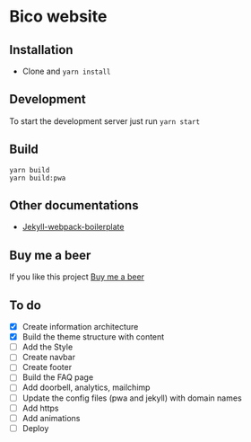 # Bico website

## Installation
* Clone and `yarn install`

## Development

To start the development server just run  `yarn start`

## Build
```
yarn build
yarn build:pwa
```

## Other documentations
* [Jekyll-webpack-boilerplate](https://github.com/sandoche/Jekyll-webpack-boilerplate)

## Buy me a beer
If you like this project [Buy me a beer](https://paypal.me/kanbanote)

## To do
- [x] Create information architecture
- [x] Build the theme structure with content
- [ ] Add the Style
- [ ] Create navbar
- [ ] Create footer
- [ ] Build the FAQ page
- [ ] Add doorbell, analytics, mailchimp
- [ ] Update the config files (pwa and jekyll) with domain names
- [ ] Add https
- [ ] Add animations
- [ ] Deploy
